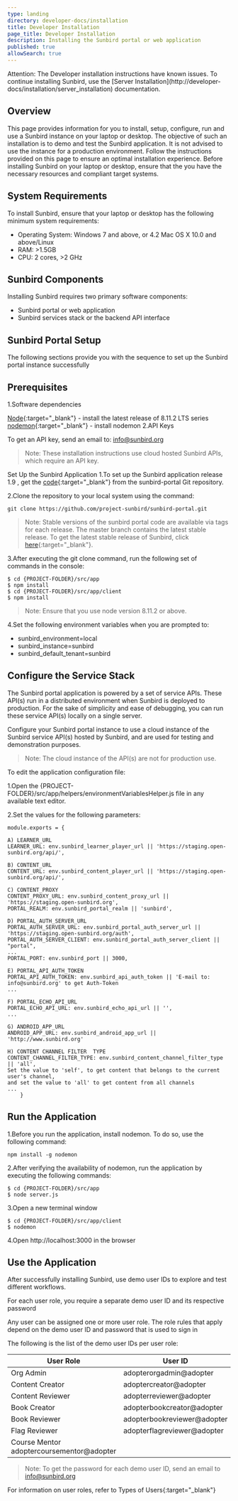 ```yaml
---
type: landing
directory: developer-docs/installation
title: Developer Installation
page_title: Developer Installation
description: Installing the Sunbird portal or web application
published: true
allowSearch: true
---
```

<div class="VersionNotification">
 Attention: The Developer installation instructions have known issues. To continue installing Sunbird, use the [Server Installation](http://developer-docs/installation/server_installation) documentation.
</div>

## Overview
This page provides information for you to install, setup, configure, run and use a Sunbird instance on your laptop or desktop. The objective of such an installation is to demo and test the Sunbird application. It is not advised to use the instance for a production environment. Follow the instructions provided on this page to ensure an optimal installation experience. Before installing Sunbird on your laptop or desktop, ensure that the you have the necessary resources and compliant target systems.

## System Requirements
To install Sunbird, ensure that your laptop or desktop has the following minimum system requirements:

- Operating System: Windows 7 and above, or 4.2 Mac OS X 10.0 and above/Linux
- RAM: >1.5GB
- CPU: 2 cores, >2 GHz

## Sunbird Components
Installing Sunbird requires two primary software components:

- Sunbird portal or web application
- Sunbird services stack or the backend API interface

## Sunbird Portal Setup
The following sections provide you with the sequence to set up the Sunbird portal instance successfully

## Prerequisites
1.Software dependencies

[Node](https://nodejs.org/en/download/){:target="_blank"} - install the latest release of 8.11.2 LTS series
[nodemon](https://www.npmjs.com/package/nodemon){:target="_blank"} - install nodemon
2.API Keys

To get an API key, send an email to: info@sunbird.org
>Note: These installation instructions use cloud hosted Sunbird APIs, which require an API key.

Set Up the Sunbird Application
1.To set up the Sunbird application release 1.9 , get the [code](https://github.com/project-sunbird/sunbird-portal){:target="_blank"} from the sunbird-portal Git repository.

2.Clone the repository to your local system using the command:

	git clone https://github.com/project-sunbird/sunbird-portal.git

>Note: Stable versions of the sunbird portal code are available via tags for each release. The master branch contains the latest stable release. To get the latest stable release of Sunbird, click [here](https://github.com/project-sunbird/sunbird-portal/){:target="_blank"}.

3.After executing the git clone command, run the following set of commands in the console:

   	$ cd {PROJECT-FOLDER}/src/app
   	$ npm install
   	$ cd {PROJECT-FOLDER}/src/app/client
   	$ npm install
>Note: Ensure that you use node version 8.11.2 or above.

4.Set the following environment variables when you are prompted to:

- sunbird_environment=local 
- sunbird_instance=sunbird
- sunbird_default_tenant=sunbird

## Configure the Service Stack
The Sunbird portal application is powered by a set of service APIs. These API(s) run in a distributed environment when Sunbird is deployed to production. For the sake of simplicity and ease of debugging, you can run these service API(s) locally on a single server.

Configure your Sunbird portal instance to use a cloud instance of the Sunbird service API(s) hosted by Sunbird, and are used for testing and demonstration purposes.

>Note: The cloud instance of the API(s) are not for production use.

To edit the application configuration file:

1.Open the {PROJECT-FOLDER}/src/app/helpers/environmentVariablesHelper.js file in any available text editor.

2.Set the values for the following parameters:

    module.exports = {
        
	A) LEARNER_URL   
   	LEARNER_URL: env.sunbird_learner_player_url || 'https://staging.open-sunbird.org/api/',                    
      
	B) CONTENT_URL
   	CONTENT_URL: env.sunbird_content_player_url || 'https://staging.open-sunbird.org/api/',                   
        
	C) CONTENT_PROXY  
   	CONTENT_PROXY_URL: env.sunbird_content_proxy_url || 'https://staging.open-sunbird.org',                    
   	PORTAL_REALM: env.sunbird_portal_realm || 'sunbird',
        
	D) PORTAL_AUTH_SERVER_URL
   	PORTAL_AUTH_SERVER_URL: env.sunbird_portal_auth_server_url || 'https://staging.open-sunbird.org/auth',     
   	PORTAL_AUTH_SERVER_CLIENT: env.sunbird_portal_auth_server_client || "portal",
   	...
   	PORTAL_PORT: env.sunbird_port || 3000,
        	
	E) PORTAL_API_AUTH_TOKEN     
   	PORTAL_API_AUTH_TOKEN: env.sunbird_api_auth_token || 'E-mail to: info@sunbird.org' to get Auth-Token 
   	...
        
	F) PORTAL_ECHO_API_URL
   	PORTAL_ECHO_API_URL: env.sunbird_echo_api_url || '',                                                       
   	...
	
	G) ANDROID_APP_URL
   	ANDROID_APP_URL: env.sunbird_android_app_url || 'http://www.sunbird.org'   

	H) CONTENT CHANNEL FILTER  TYPE
   	CONTENT_CHANNEL_FILTER_TYPE: env.sunbird_content_channel_filter_type || 'all',
   	Set the value to 'self', to get content that belongs to the current user's channel, 
   	and set the value to 'all' to get content from all channels
   	...
   		}
## Run the Application
1.Before you run the application, install nodemon. To do so, use the following command:

	npm install -g nodemon

2.After verifying the availability of nodemon, run the application by executing the following commands:

	$ cd {PROJECT-FOLDER}/src/app
	$ node server.js
3.Open a new terminal window

	$ cd {PROJECT-FOLDER}/src/app/client
	$ nodemon
4.Open http://localhost:3000 in the browser

## Use the Application
After successfully installing Sunbird, use demo user IDs to explore and test different workflows.

For each user role, you require a separate demo user ID and its respective password

Any user can be assigned one or more user role. The role rules that apply depend on the demo user ID and password that is used to sign in

The following is the list of the demo user IDs per user role:

|User Role	|User ID |
|---------------|--------|
|Org Admin |	adopterorgadmin@adopter|
|Content Creator|	adoptercreator@adopter|
|Content Reviewer|	adopterreviewer@adopter|
|Book Creator|	adopterbookcreator@adopter|
|Book Reviewer|	adopterbookreviewer@adopter|
|Flag Reviewer|	adopterflagreviewer@adopter|
|Course Mentor	adoptercoursementor@adopter|
>Note: To get the password for each demo user ID, send an email to info@sunbird.org

For information on user roles, refer to Types of Users{:target="_blank"}
